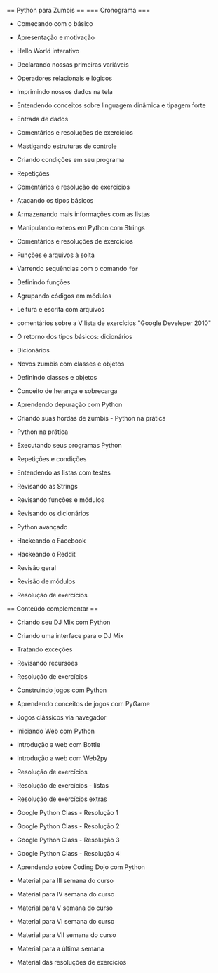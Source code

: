 == Python para Zumbis ==
=== Cronograma ===
* Começando com o básico
 * Apresentação e motivação
 * Hello World interativo
 * Declarando nossas primeiras variáveis
 * Operadores relacionais e lógicos
 * Imprimindo nossos dados na tela
 * Entendendo conceitos sobre linguagem dinâmica e tipagem forte
 * Entrada de dados
 * Comentários e resoluções de exercícios

* Mastigando estruturas de controle
 * Criando condições em seu programa
 * Repetições
 * Comentários e resolução de exercícios

* Atacando os tipos básicos
 * Armazenando mais informações com as listas
 * Manipulando exteos em Python com Strings
 * Comentários e resoluções de exercícios

* Funções e arquivos à solta
 * Varrendo sequências com o comando ``for``
 * Definindo funções
 * Agrupando códigos em módulos
 * Leitura e escrita com arquivos
 * comentários sobre a V lista de exercícios "Google Develeper 2010"

* O retorno dos tipos básicos: dicionários
 * Dicionários

* Novos zumbis com classes e objetos
 * Definindo classes e objetos
 * Conceito de herança e sobrecarga
 * Aprendendo depuração com Python

* Criando suas hordas de zumbis - Python na prática
 * Python na prática
 * Executando seus programas Python
 * Repetições e condições
 * Entendendo as listas com testes
 * Revisando as Strings
 * Revisando funções e módulos
 * Revisando os dicionários
 * Python avançado
 * Hackeando o Facebook
 * Hackeando o Reddit

* Revisão geral
 * Revisão de módulos
 * Resolução de exercícios

== Conteúdo complementar ==
* Criando seu DJ Mix com Python
 * Criando uma interface para o DJ Mix
 * Tratando exceções
 * Revisando recursões
 * Resolução de exercícios

* Construindo jogos com Python
 * Aprendendo conceitos de jogos com PyGame
 * Jogos clássicos via navegador

* Iniciando Web com Python
 * Introdução a web com Bottle
 * Introdução a web com Web2py

* Resolução de exercícios
 * Resolução de exercícios - listas
  * Resolução de exercícios extras
  * Google Python Class - Resolução 1
  * Google Python Class - Resolução 2
  * Google Python Class - Resolução 3
  * Google Python Class - Resolução 4

* Aprendendo sobre Coding Dojo com Python

* Material para III semana do curso

* Material para IV semana do curso

* Material para V semana do curso

* Material para VI semana do curso

* Material para VII semana do curso

* Material para a última semana

* Material das resoluções de exercícios
